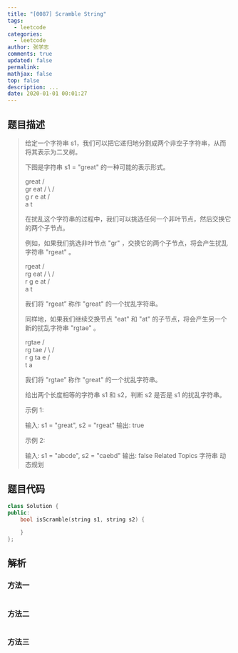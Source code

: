 ```yaml
---
title: "[0087] Scramble String"
tags:
  - leetcode
categories:
  - leetcode
author: 张学志
comments: true
updated: false
permalink:
mathjax: false
top: false
description: ...
date: 2020-01-01 00:01:27
---
```


## 题目描述

> 给定一个字符串 s1，我们可以把它递归地分割成两个非空子字符串，从而将其表示为二叉树。 
> 
> 下图是字符串 s1 = "great" 的一种可能的表示形式。 
> 
> great
> /    \
> gr    eat
> / \    /  \
> g   r  e   at
> / \
> a   t
> 
> 
> 在扰乱这个字符串的过程中，我们可以挑选任何一个非叶节点，然后交换它的两个子节点。 
> 
> 例如，如果我们挑选非叶节点 "gr" ，交换它的两个子节点，将会产生扰乱字符串 "rgeat" 。 
> 
> rgeat
> /    \
> rg    eat
> / \    /  \
> r   g  e   at
> / \
> a   t
> 
> 
> 我们将 "rgeat” 称作 "great" 的一个扰乱字符串。 
> 
> 同样地，如果我们继续交换节点 "eat" 和 "at" 的子节点，将会产生另一个新的扰乱字符串 "rgtae" 。 
> 
> rgtae
> /    \
> rg    tae
> / \    /  \
> r   g  ta  e
> / \
> t   a
> 
> 
> 我们将 "rgtae” 称作 "great" 的一个扰乱字符串。 
> 
> 给出两个长度相等的字符串 s1 和 s2，判断 s2 是否是 s1 的扰乱字符串。 
> 
> 示例 1: 
> 
> 输入: s1 = "great", s2 = "rgeat"
> 输出: true
> 
> 
> 示例 2: 
> 
> 输入: s1 = "abcde", s2 = "caebd"
> 输出: false 
> Related Topics 字符串 动态规划

## 题目代码

```cpp
class Solution {
public:
    bool isScramble(string s1, string s2) {
        
    }
};
```

## 解析

### 方法一

```cpp

```

### 方法二

```cpp

```

### 方法三

```cpp

```

